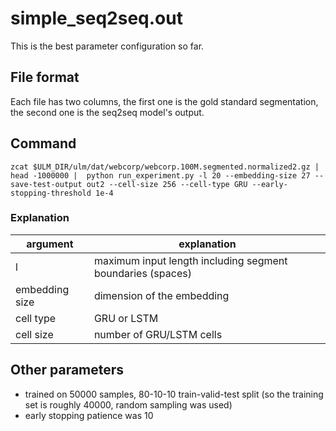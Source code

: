 # simple_seq2seq.out

This is the best parameter configuration so far.

## File format

Each file has two columns, the first one is the gold standard segmentation, the second one is the seq2seq model's output.

## Command

    zcat $ULM_DIR/ulm/dat/webcorp/webcorp.100M.segmented.normalized2.gz | head -1000000 |  python run_experiment.py -l 20 --embedding-size 27 --save-test-output out2 --cell-size 256 --cell-type GRU --early-stopping-threshold 1e-4

### Explanation

| argument | explanation |
| ---- | ---- |
| l | maximum input length including segment boundaries (spaces) |
| embedding size | dimension of the embedding |
| cell type | GRU or LSTM |
| cell size | number of GRU/LSTM cells |

## Other parameters

* trained on 50000 samples, 80-10-10 train-valid-test split (so the training set is roughly 40000, random sampling was used)
* early stopping patience was 10
